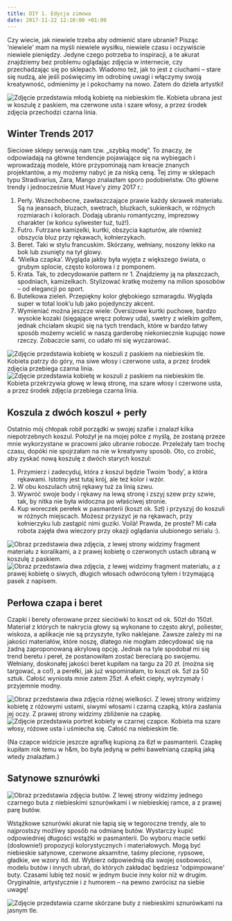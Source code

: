 ```yaml
---
title: DIY 1. Edycja zimowa
date: 2017-11-22 12:10:00 +01:00
---
```


<olela-narrative>
Czy wiecie, jak niewiele trzeba aby odmienić stare ubranie? Pisząc ‘niewiele’ mam na myśli niewiele wysiłku, niewiele czasu i oczywiście niewiele pieniędzy. Jedyne czego potrzeba to inspiracji, a te akurat znajdziemy bez problemu oglądając zdjęcia w internecie, czy przechadzając się po sklepach. Wiadomo też, jak to jest z ciuchami – stare się nudzą, ale jeśli poświęcimy im odrobinę uwagi i włączymy swoją kreatywność, odmienimy je i pokochamy na nowo. Zatem do dzieła artystki!
</olela-narrative>

![Zdjęcie przedstawia młodą kobietę na niebieskim tle. Kobieta ubrana jest w koszulę z paskiem, ma czerwone usta i szare włosy, a przez środek zdjęcia przechodzi czarna linia.](https://ello-direct-uploads.s3.amazonaws.com/uploads/f1be1d0e-8b70-454f-be77-72c5831c97e0/ello-8ee042b5-0e7f-4c70-b90a-5c2de358430e.jpeg)

## Winter Trends 2017

Sieciowe sklepy serwują nam tzw. „szybką modę”. To znaczy, że odpowiadają na główne tendencje pojawiające się na wybiegach i wprowadzają modele, które przypominają nam kreacje znanych projektantów, a my możemy nabyć je za niską ceną. Tej zimy w sklepach typu Stradivarius, Zara, Mango znalazłam sporo podobieństw. Oto główne trendy i jednocześnie Must Have’y zimy 2017 r.:

1. Perły. Wszechobecne, zawłaszczające prawie każdy skrawek materiału. Są na jeansach, bluzach, swetrach, bluzkach, sukienkach, w różnych rozmiarach i kolorach. Dodają ubraniu romantyczny, imprezowy charakter (w końcu sylwester tuż, tuż!).
2. Futro. Futrzane kamizelki, kurtki, obszycia kapturów, ale również obszycia bluz przy rękawach, kołnierzykach.
3. Beret. Taki w stylu francuskim. Skórzany, wełniany, noszony lekko na bok lub zsunięty na tył glowy.
4. ‘Wielka czapka’. Wygląda jakby była wyjęta z większego świata, o grubym splocie, często kolorowa i z pomponem.
5. Krata. Tak, to zdecydowanie pattern nr 1. Znajdziemy ją na płaszczach, spodniach, kamizelkach. Stylizować kratkę możemy na milion sposobów – od elegancji po sport.
6. Butelkowa zieleń. Przepiękny kolor głębokiego szmaragdu. Wygląda super w total look’u lub jako pojedynczy akcent. 
7. Wymieniać można jeszcze wiele: Oversizowe kurtki puchowe, bardzo wysokie kozaki (sięgające wręcz połowy uda), swetry z wielkim golfem, jednak chciałam skupić się na tych trendach, które w bardzo łatwy sposób możemy wcielić w naszą garderobę niekoniecznie kupując nowe rzeczy. Zobaczcie sami, co udało mi się wyczarować.

![Zdjęcie przedstawia kobietę w koszuli z paskiem na niebieskim tle. Kobieta patrzy do góry, ma siwe włosy i czerwone usta, a przez środek zdjęcia przebiega czarna linia.](https://assets0.ello.co/uploads/asset/attachment/6573107/ello-optimized-c2a4b0f9.jpg)
![Zdjęcie przedstawia kobietę w koszuli z paskiem na niebieskim tle. Kobieta przekrzywia głowę w lewą stronę, ma szare włosy i czerwone usta, a przez środek zdjęcia przebiega czarna linia.](https://assets0.ello.co/uploads/asset/attachment/6573109/ello-optimized-60b8b9ad.jpg)

## Koszula z dwóch koszul + perły 

Ostatnio mój chłopak robił porządki w swojej szafie i znalazł kilka niepotrzebnych koszul. Położył je na mojej półce z myślą, że zostaną przeze mnie wykorzystane w pracowni jako ubranie robocze. Przeleżały tam trochę czasu, dopóki nie spojrzałam na nie w kreatywny sposób. Oto, co zrobić, aby zyskać nową koszulę z dwóch starych koszul:
1. Przymierz i zadecyduj, która z koszul będzie Twoim ‘body’, a która rękawami. Istotny jest tutaj krój, ale też kolor i wzór.
2. W obu koszulach utnij rękawy tuż za linią szwu.
3. Wywróć swoje body i rękawy na lewą stronę i zszyj szew przy szwie, tak, by nitka nie była widoczna po właściwej stronie.
4. Kup woreczek perełek w pasmanterii (koszt ok. 5zł) i przyszyj do koszuli w różnych miejscach. Możesz przyszyć je na rękawach, przy kołnierzyku lub zastąpić nimi guziki.
Voilà! Prawda, że proste? Mi cała robota zajęła dwa wieczory przy okazji oglądania ulubionego serialu :).

![Obraz przedstawia dwa zdjęcia, z lewej strony widzimy fragment materiału z koralikami, a z prawej kobietę o czerwonych ustach ubraną w koszulę z paskiem.](https://assets2.ello.co/uploads/asset/attachment/6573110/ello-optimized-4c3f9fec.jpg)
![Obraz przedstawia dwa zdjęcia, z lewej widzimy fragment materiału, a z prawej kobietę o siwych, długich włosach odwróconą tyłem i trzymającą pasek z napisem.](https://assets0.ello.co/uploads/asset/attachment/6573111/ello-optimized-a45bf635.jpg)

## Perłowa czapa i beret

Czapki i berety oferowane przez sieciówki to koszt od ok. 50zł do 150zł. Materiał z których te nakrycia głowy są wykonane to często akryl, poliester, wiskoza, a aplikacje nie są przyszyte, tylko naklejane. Zawsze zależy mi na jakości materiałów, które noszę, dlatego nie mogłam zdecydować się na żadną zaproponowaną akrylową opcję. Jednak na tyle spodobał mi się trend beretu i pereł, że postanowiłam zostać bereciarą po swojemu. Wełniany, doskonałej jakości beret kupiłam na targu za 20 zł. (można się targować, a co!), a perełki, jak już wspominałam, to koszt ok. 5zł za 50 sztuk. Całość wyniosła mnie zatem 25zł. A efekt ciepły, wytrzymały i przyjemnie modny.

![Obraz przedstawia dwa zdjęcia różnej wielkości. Z lewej strony widzimy kobietę z różowymi ustami, siwymi włosami i czarną czapką, która zasłania jej oczy. Z prawej strony widzimy zbliżenie na czapkę.](https://assets0.ello.co/uploads/asset/attachment/6573112/ello-optimized-a662d1a3.jpg)
![Zdjęcie przedstawia portret kobiety w czarnej czapce. Kobieta ma szare włosy, różowe usta i uśmiecha się. Całość na niebieskim tle.](https://assets1.ello.co/uploads/asset/attachment/6573116/ello-optimized-8d89fded.jpg)

(Na czapce widzicie jeszcze agrafkę kupioną za 6zł w pasmanterii. Czapkę kupiłam rok temu w h&m, bo była jedyną w pełni bawełnianą czapką jaką wtedy znalazłam.)

## Satynowe sznurówki

![Obraz przedstawia zdjęcia butów. Z lewej strony widzimy jednego czarnego buta z niebieskimi sznurówkami i w niebieskiej ramce, a z prawej parę butów.](https://assets2.ello.co/uploads/asset/attachment/6573125/ello-optimized-8bb0c604.jpg)

Wstążkowe sznurówki akurat nie łapią się w tegoroczne trendy, ale to najprostszy możliwy sposób na odmianę butów. Wystarczy kupić odpowiedniej długości wstążki w pasmanterii. Do wyboru macie setki (dosłownie!) propozycji kolorystycznych i materiałowych. Mogą być niebieskie satynowe, czerwone aksamitne, taśmy plecione, rypsowe, gładkie, we wzory itd. itd. Wybierz odpowiednią dla swojej osobowości, modelu butów i innych ubrań, do których zakładać będziesz 'odpimpowane' buty. Czasami lubię też nosić w jednym bucie inny kolor niż w drugim. Oryginalnie, artystycznie i z humorem – na pewno zwrócisz na siebie uwagę!

![Zdjęcie przedstawia czarne skórzane buty z niebieskimi sznurówkami na jasnym tle.](https://assets1.ello.co/uploads/asset/attachment/6573120/ello-optimized-fdcfd45b.jpg)


